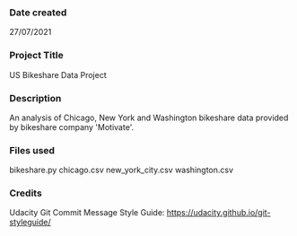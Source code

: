 ### Date created
27/07/2021

### Project Title
US Bikeshare Data Project

### Description
An analysis of Chicago, New York and Washington bikeshare data provided by bikeshare company 'Motivate'.

### Files used
bikeshare.py
chicago.csv
new_york_city.csv
washington.csv

### Credits
Udacity Git Commit Message Style Guide: https://udacity.github.io/git-styleguide/ 

